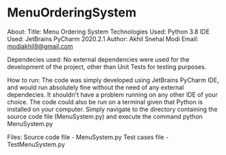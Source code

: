 # MenuOrderingSystem

About:
Title: Menu Ordering System
Technologies Used: Python 3.8
IDE Used: JetBrains PyCharm 2020.2.1
Author: Akhil Snehal Modi
Email: modiakhil9@gmail.com

Dependecies used:
No external dependencies were used for the development of the project, other than Unit Tests for testing purposes.

How to run:
The code was simply developed using JetBrains PyCharm IDE, and would run absolutely fine without
the need of any external dependecies. It shouldn't have a problem running on any other IDE of
your choice.
The code could also be run on a terminal given that Python is installed on your computer. 
Simply navigate to the directory containing the source code file (MenuSystem.py) and execute the command python MenuSystem.py

Files:
Source code file - MenuSystem.py
Test cases file - TestMenuSystem.py